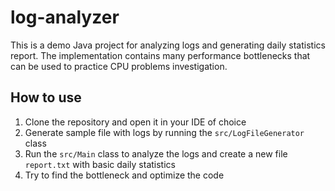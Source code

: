 # log-analyzer
This is a demo Java project for analyzing logs and generating daily statistics report. The implementation contains many performance bottlenecks that can be used to practice CPU problems investigation.

## How to use
1. Clone the repository and open it in your IDE of choice
2. Generate sample file with logs by running the `src/LogFileGenerator` class
3. Run the `src/Main` class to analyze the logs and create a new file `report.txt` with basic daily statistics
4. Try to find the bottleneck and optimize the code